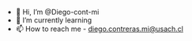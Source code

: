 - 👋 Hi, I’m @Diego-cont-mi
- 🌱 I’m currently learning 
- 📫 How to reach me - diego.contreras.mi@usach.cl

<!---
Diego-cont-mi/Diego-cont-mi is a ✨ special ✨ repository because its `README.md` (this file) appears on your GitHub profile.
You can click the Preview link to take a look at your changes.
--->
